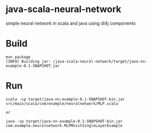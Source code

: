 # java-scala-neural-network
simple neural network in scala and java using dl4j components

# Build

```
mvn package
[INFO] Building jar: /java-scala-neural-network/target/java-nn-example-0.1-SNAPSHOT.jar
```

# Run

```
scala -cp target/java-nn-example-0.1-SNAPSHOT-bin.jar src/main/scala/com/example/neuralnetwork/MLP.scala

or

java -cp target/java-nn-example-0.1-SNAPSHOT-bin.jar com.example.neuralnetwork.MLPMnistSingleLayerExample
```
